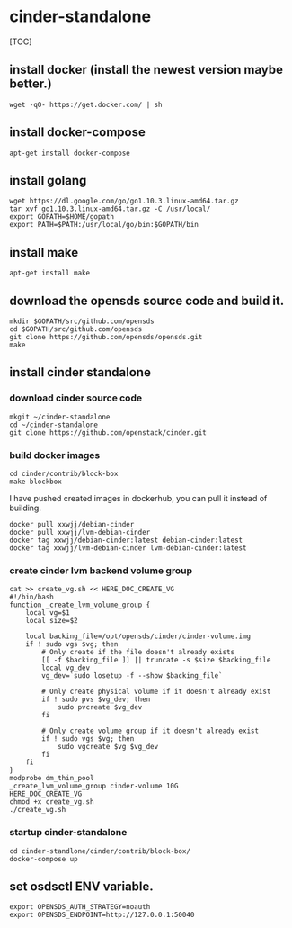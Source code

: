 # **cinder-standalone** #

[TOC]

## install docker (install the newest version maybe better.)
	wget -qO- https://get.docker.com/ | sh
	
## install docker-compose
	apt-get install docker-compose

## install golang
	wget https://dl.google.com/go/go1.10.3.linux-amd64.tar.gz
	tar xvf go1.10.3.linux-amd64.tar.gz -C /usr/local/
	export GOPATH=$HOME/gopath
	export PATH=$PATH:/usr/local/go/bin:$GOPATH/bin

## install make
	apt-get install make

## download the opensds source code and build it.
	mkdir $GOPATH/src/github.com/opensds
	cd $GOPATH/src/github.com/opensds
	git clone https://github.com/opensds/opensds.git
	make

## install cinder standalone
### download cinder source code

	mkgit ~/cinder-standalone
	cd ~/cinder-standalone
	git clone https://github.com/openstack/cinder.git

### build docker images

	cd cinder/contrib/block-box
	make blockbox
	
I have pushed created images in dockerhub, you can pull it instead of building.

	docker pull xxwjj/debian-cinder
	docker pull xxwjj/lvm-debian-cinder
	docker tag xxwjj/debian-cinder:latest debian-cinder:latest
	docker tag xxwjj/lvm-debian-cinder lvm-debian-cinder:latest

### create cinder lvm backend volume group
```
cat >> create_vg.sh << HERE_DOC_CREATE_VG
#!/bin/bash
function _create_lvm_volume_group {
    local vg=$1
    local size=$2

    local backing_file=/opt/opensds/cinder/cinder-volume.img
    if ! sudo vgs $vg; then
        # Only create if the file doesn't already exists
        [[ -f $backing_file ]] || truncate -s $size $backing_file
        local vg_dev
        vg_dev=`sudo losetup -f --show $backing_file`

        # Only create physical volume if it doesn't already exist
        if ! sudo pvs $vg_dev; then
            sudo pvcreate $vg_dev
        fi

        # Only create volume group if it doesn't already exist
        if ! sudo vgs $vg; then
            sudo vgcreate $vg $vg_dev
        fi
    fi
}
modprobe dm_thin_pool
_create_lvm_volume_group cinder-volume 10G
HERE_DOC_CREATE_VG
chmod +x create_vg.sh
./create_vg.sh
```

### startup cinder-standalone
	cd cinder-standlone/cinder/contrib/block-box/
	docker-compose up 


## set osdsctl ENV variable.
    export OPENSDS_AUTH_STRATEGY=noauth
    export OPENSDS_ENDPOINT=http://127.0.0.1:50040



